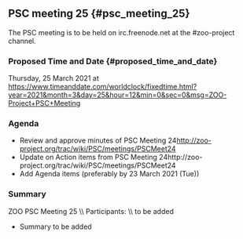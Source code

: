 ## PSC meeting 25 {#psc_meeting_25}

The PSC meeting is to be held on irc.freenode.net at the \#zoo-project
channel.

### Proposed Time and Date {#proposed_time_and_date}

Thursday, 25 March 2021 at
<https://www.timeanddate.com/worldclock/fixedtime.html?year=2021&month=3&day=25&hour=12&min=0&sec=0&msg=ZOO-Project+PSC+Meeting>

### Agenda

-   Review and approve minutes of PSC Meeting
    24​http://zoo-project.org/trac/wiki/PSC/meetings/PSCMeet24
-   Update on Action items from PSC Meeting
    24http://zoo-project.org/trac/wiki/PSC/meetings/PSCMeet24
-   Add Agenda items (preferably by 23 March 2021 (Tue))

### Summary

ZOO PSC Meeting 25 \\\\ Participants: \\\\ to be added

-   Summary to be added

